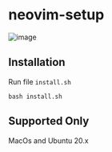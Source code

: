 # neovim-setup
![image](https://user-images.githubusercontent.com/12025741/132083650-4d35d120-493d-4cc0-9962-ce3d805ef040.png)

## Installation
Run file `install.sh`
```
bash install.sh
```

## Supported Only
MacOs and Ubuntu 20.x
